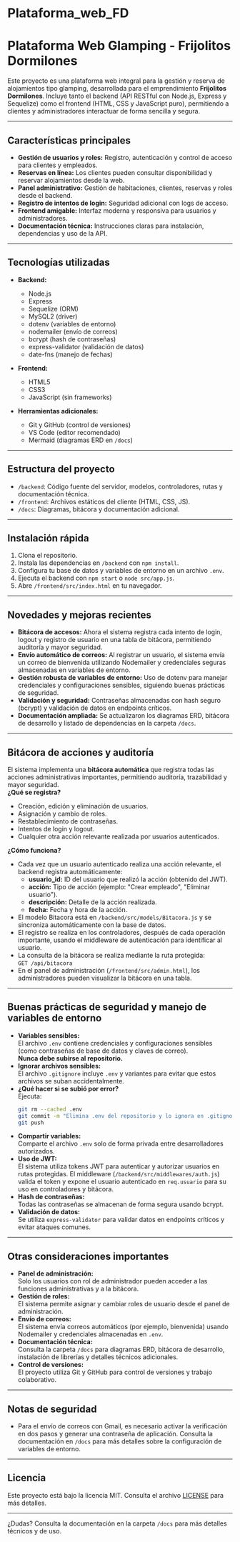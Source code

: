 # Plataforma_web_FD
# Plataforma Web Glamping - Frijolitos Dormilones

Este proyecto es una plataforma web integral para la gestión y reserva de alojamientos tipo glamping, desarrollada para el emprendimiento **Frijolitos Dormilones**. Incluye tanto el backend (API RESTful con Node.js, Express y Sequelize) como el frontend (HTML, CSS y JavaScript puro), permitiendo a clientes y administradores interactuar de forma sencilla y segura.

---

## Características principales

- **Gestión de usuarios y roles:** Registro, autenticación y control de acceso para clientes y empleados.
- **Reservas en línea:** Los clientes pueden consultar disponibilidad y reservar alojamientos desde la web.
- **Panel administrativo:** Gestión de habitaciones, clientes, reservas y roles desde el backend.
- **Registro de intentos de login:** Seguridad adicional con logs de acceso.
- **Frontend amigable:** Interfaz moderna y responsiva para usuarios y administradores.
- **Documentación técnica:** Instrucciones claras para instalación, dependencias y uso de la API.

---

## Tecnologías utilizadas

- **Backend:**
  - Node.js
  - Express
  - Sequelize (ORM)
  - MySQL2 (driver)
  - dotenv (variables de entorno)
  - nodemailer (envío de correos)
  - bcrypt (hash de contraseñas)
  - express-validator (validación de datos)
  - date-fns (manejo de fechas)

- **Frontend:**
  - HTML5
  - CSS3
  - JavaScript (sin frameworks)

- **Herramientas adicionales:**
  - Git y GitHub (control de versiones)
  - VS Code (editor recomendado)
  - Mermaid (diagramas ERD en `/docs`)

---

## Estructura del proyecto

- `/backend`: Código fuente del servidor, modelos, controladores, rutas y documentación técnica.
- `/frontend`: Archivos estáticos del cliente (HTML, CSS, JS).
- `/docs`: Diagramas, bitácora y documentación adicional.

---

## Instalación rápida

1. Clona el repositorio.
2. Instala las dependencias en `/backend` con `npm install`.
3. Configura tu base de datos y variables de entorno en un archivo `.env`.
4. Ejecuta el backend con `npm start` o `node src/app.js`.
5. Abre `/frontend/src/index.html` en tu navegador.

---

## Novedades y mejoras recientes

- **Bitácora de accesos:** Ahora el sistema registra cada intento de login, logout y registro de usuario en una tabla de bitácora, permitiendo auditoría y mayor seguridad.
- **Envío automático de correos:** Al registrar un usuario, el sistema envía un correo de bienvenida utilizando Nodemailer y credenciales seguras almacenadas en variables de entorno.
- **Gestión robusta de variables de entorno:** Uso de dotenv para manejar credenciales y configuraciones sensibles, siguiendo buenas prácticas de seguridad.
- **Validación y seguridad:** Contraseñas almacenadas con hash seguro (bcrypt) y validación de datos en endpoints críticos.
- **Documentación ampliada:** Se actualizaron los diagramas ERD, bitácora de desarrollo y listado de dependencias en la carpeta `/docs`.

---

## Bitácora de acciones y auditoría

El sistema implementa una **bitácora automática** que registra todas las acciones administrativas importantes, permitiendo auditoría, trazabilidad y mayor seguridad.  
**¿Qué se registra?**
- Creación, edición y eliminación de usuarios.
- Asignación y cambio de roles.
- Restablecimiento de contraseñas.
- Intentos de login y logout.
- Cualquier otra acción relevante realizada por usuarios autenticados.

**¿Cómo funciona?**
- Cada vez que un usuario autenticado realiza una acción relevante, el backend registra automáticamente:
  - **usuario_id:** ID del usuario que realizó la acción (obtenido del JWT).
  - **acción:** Tipo de acción (ejemplo: "Crear empleado", "Eliminar usuario").
  - **descripción:** Detalle de la acción realizada.
  - **fecha:** Fecha y hora de la acción.
- El modelo Bitacora está en `/backend/src/models/Bitacora.js` y se sincroniza automáticamente con la base de datos.
- El registro se realiza en los controladores, después de cada operación importante, usando el middleware de autenticación para identificar al usuario.
- La consulta de la bitácora se realiza mediante la ruta protegida:  
  `GET /api/bitacora`
- En el panel de administración (`/frontend/src/admin.html`), los administradores pueden visualizar la bitácora en una tabla.

---

## Buenas prácticas de seguridad y manejo de variables de entorno

- **Variables sensibles:**  
  El archivo `.env` contiene credenciales y configuraciones sensibles (como contraseñas de base de datos y claves de correo).  
  **Nunca debe subirse al repositorio.**
- **Ignorar archivos sensibles:**  
  El archivo `.gitignore` incluye `.env` y variantes para evitar que estos archivos se suban accidentalmente.
- **¿Qué hacer si se subió por error?**  
  Ejecuta:
  ```bash
  git rm --cached .env
  git commit -m "Elimina .env del repositorio y lo ignora en .gitignore"
  git push
  ```
- **Compartir variables:**  
  Comparte el archivo `.env` solo de forma privada entre desarrolladores autorizados.
- **Uso de JWT:**  
  El sistema utiliza tokens JWT para autenticar y autorizar usuarios en rutas protegidas. El middleware (`/backend/src/middlewares/auth.js`) valida el token y expone el usuario autenticado en `req.usuario` para su uso en controladores y bitácora.
- **Hash de contraseñas:**  
  Todas las contraseñas se almacenan de forma segura usando bcrypt.
- **Validación de datos:**  
  Se utiliza `express-validator` para validar datos en endpoints críticos y evitar ataques comunes.

---

## Otras consideraciones importantes

- **Panel de administración:**  
  Solo los usuarios con rol de administrador pueden acceder a las funciones administrativas y a la bitácora.
- **Gestión de roles:**  
  El sistema permite asignar y cambiar roles de usuario desde el panel de administración.
- **Envío de correos:**  
  El sistema envía correos automáticos (por ejemplo, bienvenida) usando Nodemailer y credenciales almacenadas en `.env`.
- **Documentación técnica:**  
  Consulta la carpeta `/docs` para diagramas ERD, bitácora de desarrollo, instalación de librerías y detalles técnicos adicionales.
- **Control de versiones:**  
  El proyecto utiliza Git y GitHub para control de versiones y trabajo colaborativo.

---

## Notas de seguridad

- Para el envío de correos con Gmail, es necesario activar la verificación en dos pasos y generar una contraseña de aplicación. Consulta la documentación en `/docs` para más detalles sobre la configuración de variables de entorno.

---

## Licencia

Este proyecto está bajo la licencia MIT. Consulta el archivo [LICENSE](LICENSE) para más detalles.

---

¿Dudas? Consulta la documentación en la carpeta `/docs` para más detalles técnicos y de uso.
